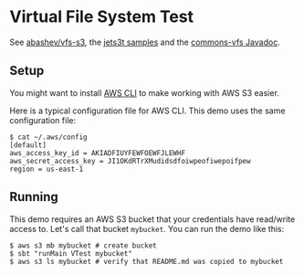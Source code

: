 # Virtual File System Test #

See [abashev/vfs-s3](https://github.com/abashev/vfs-s3), the [jets3t samples](https://jets3t.s3.amazonaws.com/toolkit/code-samples.html) and the [commons-vfs Javadoc](http://commons.apache.org/proper/commons-vfs/apidocs/index.html).

## Setup ##
You might want to install [AWS CLI](http://aws.amazon.com/cli/) to make working with AWS S3 easier.

Here is a typical configuration file for AWS CLI. This demo uses the same configuration file:

````
$ cat ~/.aws/config
[default]
aws_access_key_id = AKIADFIUYFEWFOEWFJLEWHF
aws_secret_access_key = JI1OKdRTrXMudidsdfoiwpeofiwepoifpew
region = us-east-1
````

## Running ##
This demo requires an AWS S3 bucket that your credentials have read/write access to.
Let's call that bucket `mybucket`. You can run the demo like this:

    $ aws s3 mb mybucket # create bucket
    $ sbt "runMain VTest mybucket"
    $ aws s3 ls mybucket # verify that README.md was copied to mybucket
